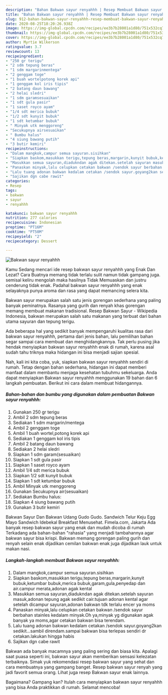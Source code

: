 ```yaml
---
description: "Bahan Bakwan sayur renyahhh | Resep Membuat Bakwan sayur renyahhh Yang Bisa Manjain Lidah"
title: "Bahan Bakwan sayur renyahhh | Resep Membuat Bakwan sayur renyahhh Yang Bisa Manjain Lidah"
slug: 912-bahan-bakwan-sayur-renyahhh-resep-membuat-bakwan-sayur-renyahhh-yang-bisa-manjain-lidah
date: 2020-08-25T18:20:26.938Z
image: https://img-global.cpcdn.com/recipes/ee3b7b28001a1d80/751x532cq70/bakwan-sayur-renyahhh-foto-resep-utama.jpg
thumbnail: https://img-global.cpcdn.com/recipes/ee3b7b28001a1d80/751x532cq70/bakwan-sayur-renyahhh-foto-resep-utama.jpg
cover: https://img-global.cpcdn.com/recipes/ee3b7b28001a1d80/751x532cq70/bakwan-sayur-renyahhh-foto-resep-utama.jpg
author: Myrtie Wilkerson
ratingvalue: 3.7
reviewcount: 13
recipeingredient:
- "250 gr terigu"
- "2 sdm tepung beras"
- "1 sdm margarinmentega"
- "2 genggam toge"
- "1 buah wortelpotong korek api"
- "1 genggam kol iris tipis"
- "2 batang daun bawang"
- "2 helai sledri"
- "1 sdm garamsesuaikan"
- "1 sdt gula pasir"
- "1 saset royco ayam"
- "1/4 sdt merica bubuk"
- "1/2 sdt kunyit bubuk"
- "1 sdt ketumbar bubuk"
- " Minyak utk menggoreng"
- "Secukupnya airsesuaikan"
- " Bumbu halus"
- "4 siung bawang putih"
- "3 butir kemiri"
recipeinstructions:
- "Dalam mangkok,campur semua sayuran.sisihkan"
- "Siapkan baskom,masukkan terigu,tepung beras,margarin,kunyit bubuk,ketumbar bubuk,merica bubuk,garam,gula,penyedap dan air.campur merata,adonan agak kental"
- "Masukkan semua sayuran,diadukndan agak ditekan.setelah sayuran masuk,adonan tepung agak sedikit cair.tujuan adonan kental agar setelah dicampur sayuran,adonan bakwan tdk terlalu encer ya moms"
- "Panaskan minyak,lalu celupkan cetakan bakwan /sendok sayur berbahan stainles kedalam minyak.Oh ya,minyak yg digunakan agak banyak ya moms,agar cetakan bakwan bisa terendam."
- "Lalu tuang adonan bakwan kedalam cetakan /sendok sayur.goyang2kan sedikit...sambil direndam.sampai bakwan bisa terlepas sendiri dr cetakan.lakukan hingga habis"
- "Sajikan dgn cabe rawit"
categories:
- Resep
tags:
- bakwan
- sayur
- renyahhh

katakunci: bakwan sayur renyahhh 
nutrition: 277 calories
recipecuisine: Indonesian
preptime: "PT16M"
cooktime: "PT50M"
recipeyield: "2"
recipecategory: Dessert

---
```



![Bakwan sayur renyahhh](https://img-global.cpcdn.com/recipes/ee3b7b28001a1d80/751x532cq70/bakwan-sayur-renyahhh-foto-resep-utama.jpg)

Kamu Sedang mencari ide resep bakwan sayur renyahhh yang Enak Dan Lezat? Cara Buatnya memang tidak terlalu sulit namun tidak gampang juga. semisal keliru mengolah maka hasilnya Tidak Memuaskan dan justru cenderung tidak enak. Padahal bakwan sayur renyahhh yang enak selayaknya punya aroma dan rasa yang dapat memancing selera kita.

Bakwan sayur merupakan salah satu jenis gorengan sederhana yang paling banyak peminatnya. Rasanya yang gurih dan renyah khas gorengan memang membuat makanan tradisional. Resep Bakwan Sayur - Wikipedia Indonesia, bakwan merupakan salah satu makanan yang terbuat dari bahan utama sayuran dan tepung terigu.

Ada beberapa hal yang sedikit banyak mempengaruhi kualitas rasa dari bakwan sayur renyahhh, pertama dari jenis bahan, lalu pemilihan bahan segar sampai cara membuat dan menghidangkannya. Tak perlu pusing jika hendak menyiapkan bakwan sayur renyahhh enak di rumah, karena asal sudah tahu triknya maka hidangan ini bisa menjadi sajian spesial.


Nah, kali ini kita coba, yuk, siapkan bakwan sayur renyahhh sendiri di rumah. Tetap dengan bahan sederhana, hidangan ini dapat memberi manfaat dalam membantu menjaga kesehatan tubuhmu sekeluarga. Anda dapat menyiapkan Bakwan sayur renyahhh menggunakan 19 bahan dan 6 langkah pembuatan. Berikut ini cara dalam membuat hidangannya.

<!--inarticleads1-->

##### Bahan-bahan dan bumbu yang digunakan dalam pembuatan Bakwan sayur renyahhh:

1. Gunakan 250 gr terigu
1. Ambil 2 sdm tepung beras
1. Sediakan 1 sdm margarin/mentega
1. Ambil 2 genggam toge
1. Ambil 1 buah wortel,potong korek api
1. Sediakan 1 genggam kol iris tipis
1. Ambil 2 batang daun bawang
1. Sediakan 2 helai sledri
1. Siapkan 1 sdm garam(sesuaikan)
1. Siapkan 1 sdt gula pasir
1. Siapkan 1 saset royco ayam
1. Ambil 1/4 sdt merica bubuk
1. Siapkan 1/2 sdt kunyit bubuk
1. Siapkan 1 sdt ketumbar bubuk
1. Ambil  Minyak utk menggoreng
1. Gunakan Secukupnya air(sesuaikan)
1. Sediakan  Bumbu halus:
1. Siapkan 4 siung bawang putih
1. Gunakan 3 butir kemiri


Bakwan Sayur Dan Bakwan Udang Gudo Gudo. Sandwich Telur Keju Egg Mayo Sandwich Idebekal Breakfast Menusehat. Fimela.com, Jakarta Ada banyak resep bakwan sayur yang enak dan mudah dicoba di rumah Terkadang ada bahan-bahan &#34;rahasia&#34; yang menjadi tambahannya agar bakwan sayur bisa krispi. Bakwan memang gorengan paling gurih dan renyah selain enak dijadikan cemilan bakwan enak juga dijadikan lauk untuk makan nasi. 

<!--inarticleads2-->

##### Langkah-langkah membuat Bakwan sayur renyahhh:

1. Dalam mangkok,campur semua sayuran.sisihkan
1. Siapkan baskom,masukkan terigu,tepung beras,margarin,kunyit bubuk,ketumbar bubuk,merica bubuk,garam,gula,penyedap dan air.campur merata,adonan agak kental
1. Masukkan semua sayuran,diadukndan agak ditekan.setelah sayuran masuk,adonan tepung agak sedikit cair.tujuan adonan kental agar setelah dicampur sayuran,adonan bakwan tdk terlalu encer ya moms
1. Panaskan minyak,lalu celupkan cetakan bakwan /sendok sayur berbahan stainles kedalam minyak.Oh ya,minyak yg digunakan agak banyak ya moms,agar cetakan bakwan bisa terendam.
1. Lalu tuang adonan bakwan kedalam cetakan /sendok sayur.goyang2kan sedikit...sambil direndam.sampai bakwan bisa terlepas sendiri dr cetakan.lakukan hingga habis
1. Sajikan dgn cabe rawit


Bakwan ada banyak macamnya yang paling sering dan biasa kita. Apalagi saat puasa seperti ini, bakwan sayur akan memberikan sensasi kelezatan terbaiknya. Simak yuk rekomendasi resep bakwan sayur yang sehat dan cara membuatnya yang gampang banget. Resep bakwan sayur renyah yang jadi favorit semua orang. Lihat juga resep Bakwan sayur enak lainnya. 

Bagaimana? Gampang kan? Itulah cara menyiapkan bakwan sayur renyahhh yang bisa Anda praktikkan di rumah. Selamat mencoba!
